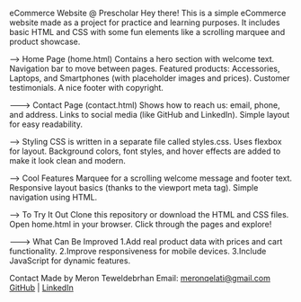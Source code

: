 eCommerce Website @ Prescholar
Hey there! 
This is a simple eCommerce website made as a project for practice and learning purposes.
It includes basic HTML and CSS with some fun elements like a scrolling marquee and product showcase.


--> Home Page (home.html)
Contains a hero section with welcome text.
Navigation bar to move between pages.
Featured products: Accessories, Laptops, and Smartphones (with placeholder images and prices).
Customer testimonials.
A nice footer with copyright.

---> Contact Page (contact.html)
Shows how to reach us: email, phone, and address.
Links to social media (like GitHub and LinkedIn).
Simple layout for easy readability.

--> Styling
CSS is written in a separate file called styles.css.
Uses flexbox for layout.
Background colors, font styles, and hover effects are added to make it look clean and modern.

--> Cool Features
Marquee for a scrolling welcome message and footer text.
Responsive layout basics (thanks to the viewport meta tag).
Simple navigation using HTML.

--> To Try It Out
Clone this repository or download the HTML and CSS files.
Open home.html in your browser.
Click through the pages and explore!

---> What Can Be Improved
1.Add real product data with prices and cart functionality.
2.Improve responsiveness for mobile devices.
3.Include JavaScript for dynamic features.


 Contact
Made by Meron Teweldebrhan
Email: meronqelati@gmail.com
 [GitHub](https://github.com/MeronTeweldebrhan) | [LinkedIn](https://www.linkedin.com/in/meron-teweldbrhan-0b1a4b1b3)
